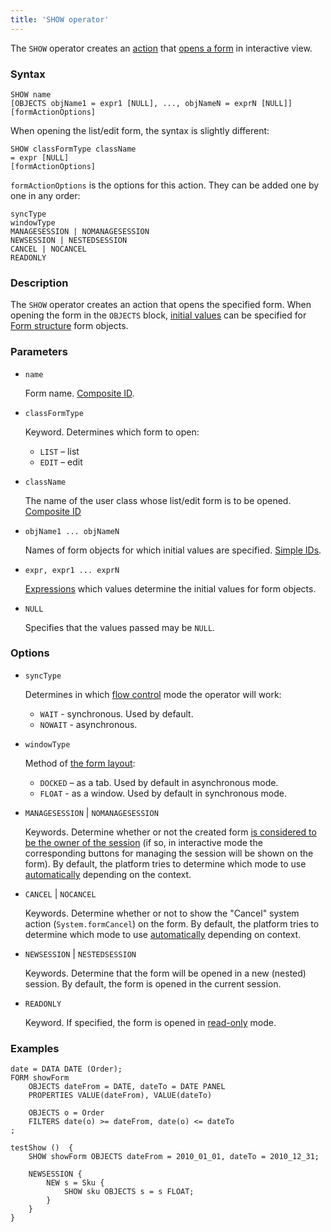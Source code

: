 ```yaml
---
title: 'SHOW operator'
---
```


The `SHOW` operator creates an [action](Actions.md) that [opens a form](In_an_interactive_view_SHOW_DIALOG_.md) in interactive view. 

### Syntax

    SHOW name 
    [OBJECTS objName1 = expr1 [NULL], ..., objNameN = exprN [NULL]]
    [formActionOptions] 

When opening the list/edit form, the syntax is slightly different:

    SHOW classFormType className
    = expr [NULL]
    [formActionOptions] 

`formActionOptions` is the options for this action. They can be added one by one in any order:

    syncType
    windowType
    MANAGESESSION | NOMANAGESESSION
    NEWSESSION | NESTEDSESSION
    CANCEL | NOCANCEL
    READONLY

### Description

The `SHOW` operator creates an action that opens the specified form. When opening the form in the `OBJECTS` block, [initial values](Open_form.md#params) can be specified for [Form structure](Form_structure.md) form objects.

### Parameters

- `name`

    Form name. [Composite ID](IDs.md#cid-broken).

- `classFormType`

    Keyword. Determines which form to open:

    - `LIST` – list
    - `EDIT` – edit

- `className`

    The name of the user class whose list/edit form is to be opened. [Composite ID](IDs.md#cid-broken)

- `objName1 ... objNameN`

    Names of form objects for which initial values are specified. [Simple IDs](IDs.md#id-broken).

- `expr, expr1 ... exprN`

    [Expressions](Expression.md) which values determine the initial values for form objects.

- `NULL`

    Specifies that the values passed may be `NULL`.

### Options

- `syncType`

    Determines in which [flow control](In_an_interactive_view_SHOW_DIALOG_.md#flow) mode the operator will work:

    - `WAIT` - synchronous. Used by default.
    - `NOWAIT` - asynchronous.

- `windowType`

    Method of [the form layout](In_an_interactive_view_SHOW_DIALOG_.md#location):

    - `DOCKED` – as a tab. Used by default in asynchronous mode.
    - `FLOAT` - as a window. Used by default in synchronous mode.

- `MANAGESESSION` | `NOMANAGESESSION`

    Keywords. Determine whether or not the created form [is considered to be the owner of the session](Interactive_view.md#owner) (if so, in interactive mode the corresponding buttons for managing the session will be shown on the form). By default, the platform tries to determine which mode to use [automatically](Interactive_view.md#sysactions) depending on the context.

- `CANCEL` | `NOCANCEL`

    Keywords. Determine whether or not to show the "Cancel" system action (`System.formCancel`) on the form. By default, the platform tries to determine which mode to use [automatically](Interactive_view.md#sysactions) depending on context.

- `NEWSESSION` | `NESTEDSESSION`

    Keywords. Determine that the form will be opened in a new (nested) session. By default, the form is opened in the current session.

- `READONLY`

    Keyword. If specified, the form is opened in [read-only](In_an_interactive_view_SHOW_DIALOG_.md#extra) mode.

### Examples

```lsf
date = DATA DATE (Order);
FORM showForm
    OBJECTS dateFrom = DATE, dateTo = DATE PANEL
    PROPERTIES VALUE(dateFrom), VALUE(dateTo)

    OBJECTS o = Order
    FILTERS date(o) >= dateFrom, date(o) <= dateTo
;

testShow ()  {
    SHOW showForm OBJECTS dateFrom = 2010_01_01, dateTo = 2010_12_31;

    NEWSESSION {
        NEW s = Sku {
            SHOW sku OBJECTS s = s FLOAT;
        }
    }
}
```
